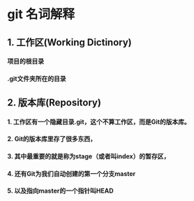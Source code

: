 # git 名词解释

## 1. 工作区(Working Dictinory)
#### 项目的根目录
#### .git文件夹所在的目录

## 2. 版本库(Repository)
#### 1. 工作区有一个隐藏目录.git，这个不算工作区，而是Git的版本库。
#### 2. Git的版本库里存了很多东西，
#### 3. 其中最重要的就是称为stage（或者叫index）的暂存区，
#### 4. 还有Git为我们自动创建的第一个分支master
#### 5. 以及指向master的一个指针叫HEAD

